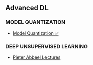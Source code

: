 ## Advanced DL

### MODEL QUANTIZATION
* [Model Quantization ✅](https://www.youtube.com/watch?v=UQlsqdwCQdc&list=PLcp6ZnH4WYlZOXUK-6V2iaZ6SeoxhC8Dg)

### DEEP UNSUPERVISED LEARNING
* [Pieter Abbeel Lectures](https://www.youtube.com/playlist?list=PLwRJQ4m4UJjPIvv4kgBkvu_uygrV3ut_U)


